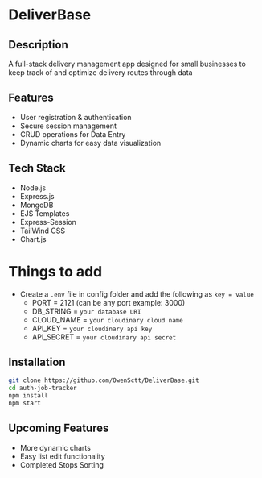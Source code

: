 # DeliverBase

## Description
A full-stack delivery management app designed for small businesses to keep track of and optimize delivery routes through data

## Features
- User registration & authentication
- Secure session management
- CRUD operations for Data Entry
- Dynamic charts for easy data visualization 

## Tech Stack
- Node.js
- Express.js
- MongoDB
- EJS Templates
- Express-Session
- TailWind CSS
- Chart.js

# Things to add

- Create a `.env` file in config folder and add the following as `key = value`
  - PORT = 2121 (can be any port example: 3000)
  - DB_STRING = `your database URI`
  - CLOUD_NAME = `your cloudinary cloud name`
  - API_KEY = `your cloudinary api key`
  - API_SECRET = `your cloudinary api secret`

## Installation
```bash
git clone https://github.com/OwenSctt/DeliverBase.git
cd auth-job-tracker
npm install
npm start
```

## Upcoming Features
- More dynamic charts
- Easy list edit functionality
- Completed Stops Sorting
